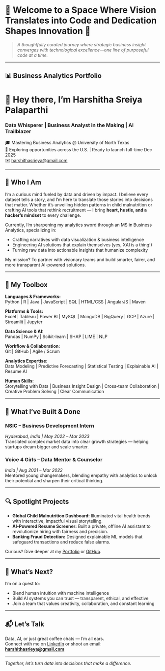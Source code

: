 
# 💼 Welcome to a Space Where Vision Translates into Code and Dedication Shapes Innovation 💼

> *A thoughtfully curated journey where strategic business insight converges with technological excellence—one line of purposeful code at a time.*

---

## 📊 Business Analytics Portfolio

# 👋 Hey there, I’m Harshitha Sreiya Palaparthi

### Data Whisperer | Business Analyst in the Making | AI Trailblazer  
🎓 Mastering Business Analytics @ University of North Texas  
📍 Exploring opportunities across the U.S. | Ready to launch full-time Dec 2025  
✉️ [harshithasrieya@gmail.com](mailto:harshithasrieya@gmail.com)  

---

## 🚀 Who I Am

I’m a curious mind fueled by data and driven by impact. I believe every dataset tells a story, and I’m here to translate those stories into decisions that matter. Whether it’s unveiling hidden patterns in child malnutrition or crafting AI tools that rethink recruitment — I bring **heart, hustle, and a hacker’s mindset** to every challenge.

Currently, I’m sharpening my analytics sword through an MS in Business Analytics, specializing in:

- Crafting narratives with data visualization & business intelligence  
- Engineering AI solutions that explain themselves (yes, XAI is a thing!)  
- Turning raw data into actionable insights that humanize complexity  

My mission? To partner with visionary teams and build smarter, fairer, and more transparent AI-powered solutions.

---

## 🧰 My Toolbox

**Languages & Frameworks:**  
Python | R | Java | JavaScript | SQL | HTML/CSS | AngularJS | Maven  

**Platforms & Tools:**  
Excel | Tableau | Power BI | MySQL | MongoDB | BigQuery | GCP | Azure | Streamlit | Jupyter  

**Data Science & AI:**  
Pandas | NumPy | Scikit-learn | SHAP | LIME | NLP  

**Workflow & Collaboration:**  
Git | GitHub | Agile / Scrum  

**Analytics Expertise:**  
Data Modeling | Predictive Forecasting | Statistical Testing | Explainable AI | Resume AI  

**Human Skills:**  
Storytelling with Data | Business Insight Design | Cross-team Collaboration | Creative Problem Solving | Clear Communication  

---

## 💼 What I’ve Built & Done

### NSIC – Business Development Intern  
*Hyderabad, India | May 2022 – Mar 2023*  
Translated complex market data into clear growth strategies — helping startups dream bigger and scale smarter.

### Voice 4 Girls – Data Mentor & Counselor  
*India | Aug 2021 – Mar 2022*  
Mentored young changemakers, blending empathy with analytics to unlock their potential and sharpen their critical thinking.

---

## 🔍 Spotlight Projects

- **Global Child Malnutrition Dashboard:** Illuminated vital health trends with interactive, impactful visual storytelling.  
- **AI-Powered Resume Screener:** Built a private, offline AI assistant to revolutionize hiring with fairness and precision.  
- **Banking Fraud Detection:** Designed explainable ML models that safeguard transactions and reduce false alarms.  

Curious? Dive deeper at my [Portfolio](#) or [GitHub](https://github.com/harshi1744).

---

## 🎯 What’s Next?

I’m on a quest to:  
- Blend human intuition with machine intelligence  
- Build AI systems you can trust — transparent, ethical, and effective  
- Join a team that values creativity, collaboration, and constant learning  

---

## 📬 Let’s Talk

Data, AI, or just great coffee chats — I’m all ears.  
Connect with me on [LinkedIn](https://www.linkedin.com/in/harshithasreiya) or shoot an email: **harshithasrieya@gmail.com**  

---

*Together, let’s turn data into decisions that make a difference.*
